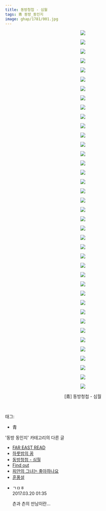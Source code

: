 ```yaml
---
title: 동방청첩 - 심월
tags: 青 동방_동인지
image: ghap/1781/001.jpg
---
```

<div class="article">
<p style="text-align: center; clear: none; float: none;"><img src="{{ site.nasurl }}/ghap/1781/001.jpg"/></p>
<p style="text-align: center; clear: none; float: none;"><img src="{{ site.nasurl }}/ghap/1781/002.jpg"/></p>
<p style="text-align: center; clear: none; float: none;"><img src="{{ site.nasurl }}/ghap/1781/003.jpg"/></p>
<p style="text-align: center; clear: none; float: none;"><img src="{{ site.nasurl }}/ghap/1781/004.jpg"/></p>
<p style="text-align: center; clear: none; float: none;"><img src="{{ site.nasurl }}/ghap/1781/005.jpg"/></p>
<p style="text-align: center; clear: none; float: none;"><img src="{{ site.nasurl }}/ghap/1781/006.jpg"/></p>
<p style="text-align: center; clear: none; float: none;"><img src="{{ site.nasurl }}/ghap/1781/007.jpg"/></p>
<p style="text-align: center; clear: none; float: none;"><img src="{{ site.nasurl }}/ghap/1781/008.jpg"/></p>
<p style="text-align: center; clear: none; float: none;"><img src="{{ site.nasurl }}/ghap/1781/009.jpg"/></p>
<p style="text-align: center; clear: none; float: none;"><img src="{{ site.nasurl }}/ghap/1781/010.jpg"/></p>
<p style="text-align: center; clear: none; float: none;"><img src="{{ site.nasurl }}/ghap/1781/011.jpg"/></p>
<p style="text-align: center; clear: none; float: none;"><img src="{{ site.nasurl }}/ghap/1781/012.jpg"/></p>
<p style="text-align: center; clear: none; float: none;"><img src="{{ site.nasurl }}/ghap/1781/013.jpg"/></p>
<p style="text-align: center; clear: none; float: none;"><img src="{{ site.nasurl }}/ghap/1781/014.jpg"/></p>
<p style="text-align: center; clear: none; float: none;"><img src="{{ site.nasurl }}/ghap/1781/015.jpg"/></p>
<p style="text-align: center; clear: none; float: none;"><img src="{{ site.nasurl }}/ghap/1781/016.jpg"/></p>
<p style="text-align: center; clear: none; float: none;"><img src="{{ site.nasurl }}/ghap/1781/017.jpg"/></p>
<p style="text-align: center; clear: none; float: none;"><img src="{{ site.nasurl }}/ghap/1781/018.jpg"/></p>
<p style="text-align: center; clear: none; float: none;"><img src="{{ site.nasurl }}/ghap/1781/019.jpg"/></p>
<p style="text-align: center; clear: none; float: none;"><img src="{{ site.nasurl }}/ghap/1781/020.jpg"/></p>
<p style="text-align: center; clear: none; float: none;"><img src="{{ site.nasurl }}/ghap/1781/021.jpg"/></p>
<p style="text-align: center; clear: none; float: none;"><img src="{{ site.nasurl }}/ghap/1781/022.jpg"/></p>
<p style="text-align: center; clear: none; float: none;"><img src="{{ site.nasurl }}/ghap/1781/023.jpg"/></p>
<p style="text-align: center; clear: none; float: none;"><img src="{{ site.nasurl }}/ghap/1781/024.jpg"/></p>
<p style="text-align: center; clear: none; float: none;"><img src="{{ site.nasurl }}/ghap/1781/025.jpg"/></p>
<p style="text-align: center; clear: none; float: none;"><img src="{{ site.nasurl }}/ghap/1781/026.jpg"/></p>
<p style="text-align: center; clear: none; float: none;"><img src="{{ site.nasurl }}/ghap/1781/027.jpg"/></p>
<p style="text-align: center; clear: none; float: none;"><img src="{{ site.nasurl }}/ghap/1781/028.jpg"/></p>
<p style="text-align: center; clear: none; float: none;"><img src="{{ site.nasurl }}/ghap/1781/029.jpg"/></p>
<p style="text-align: center; clear: none; float: none;"><img src="{{ site.nasurl }}/ghap/1781/030.jpg"/></p>
<p style="text-align: center; clear: none; float: none;"><img src="{{ site.nasurl }}/ghap/1781/031.jpg"/></p>
<p style="text-align: center; clear: none; float: none;"><img src="{{ site.nasurl }}/ghap/1781/032.jpg"/></p>
<p style="text-align: center; clear: none; float: none;"><img src="{{ site.nasurl }}/ghap/1781/033.jpg"/></p>
<p style="text-align: center; clear: none; float: none;"><img src="{{ site.nasurl }}/ghap/1781/034.jpg"/></p>
<p style="text-align: center; clear: none; float: none;"><img src="{{ site.nasurl }}/ghap/1781/035.jpg"/></p>
<p style="text-align: center; clear: none; float: none;"><img src="{{ site.nasurl }}/ghap/1781/036.jpg"/></p>
<p style="text-align: center; clear: none; float: none;"><img src="{{ site.nasurl }}/ghap/1781/037.jpg"/></p>
<p style="text-align: center; clear: none; float: none;"><img src="{{ site.nasurl }}/ghap/1781/038.jpg"/></p>
<p style="text-align: center; clear: none; float: none;"><img src="{{ site.nasurl }}/ghap/1781/039.jpg"/></p>
<p style="text-align: center; clear: none; float: none;">[青] 동방청첩 - 심월</p>
<p><br/></p>
</div><div class="tagTrail">
<p>태그: </p>
<ul>
<li>青</li>
</ul>
</div><div class="another">
<p>'동방 동인지' 카테고리의 다른 글</p>
<ul>
<li><a href="/2016-08-23-ghap_1783">FAR EAST READ</a></li>
<li><a href="/2016-08-22-ghap_1782">하룻밤의 꿈</a></li>
<li><a href="/2016-08-22-ghap_1781">동방청첩 - 심월</a></li>
<li><a href="/2016-08-22-ghap_1780">Find out</a></li>
<li><a href="/2016-08-22-ghap_1779">피안의 그녀는 좋아하나요</a></li>
<li><a href="/2016-08-22-ghap_1778">훈풍설</a></li>
</ul>
</div><div class="cb_module cb_fluid">
<div class="cb_wrt cb_profile">
<div class="comment">
<ul>
<li class="cb_thumb_off" id="comment14943627">
<div class="cb_comment_area">
<div class="cb_info_area">
<div class="cb_section">
<span class="cb_nick_name">ㄱㅁㅎ</span>
</div>
<div class="cb_section">
<span class="cb_date">2017.03.20 01:35 </span>
</div>
</div>
<div class="cb_dsc_comment">
<p class="cb_dsc">
											츤과 츤의 만남이란...
										</p>
</div>
</div></li>
</ul>
</div>
</div><!-- commentList close -->
</div>